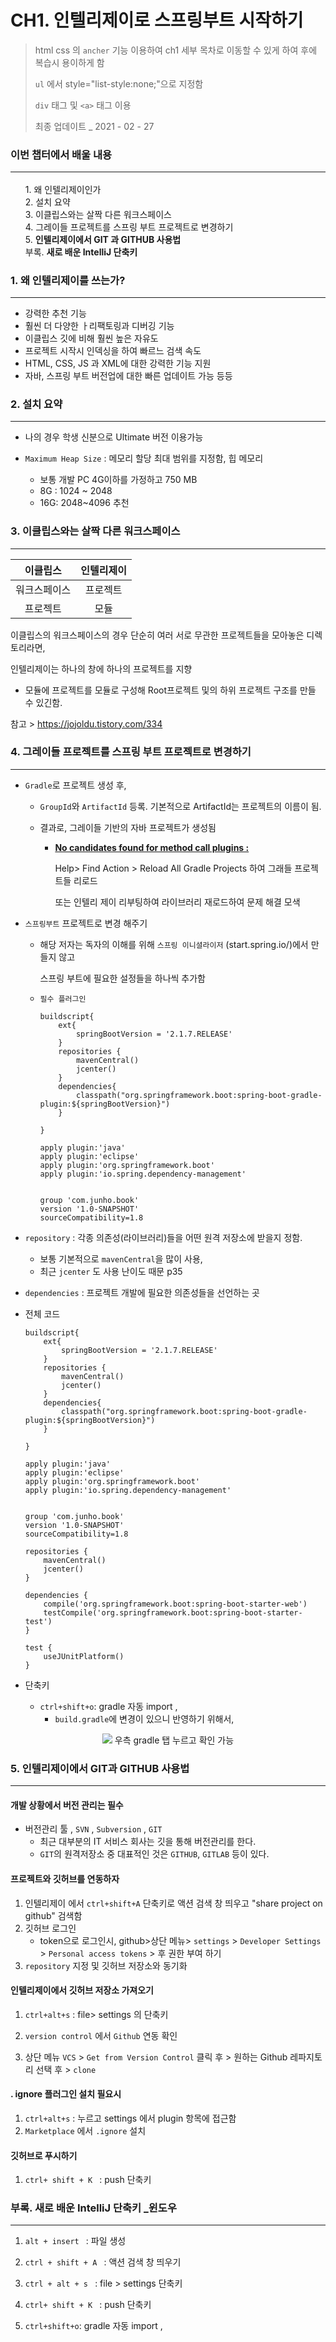 

# CH1. 인텔리제이로 스프링부트 시작하기

> html css 의 `ancher` 기능 이용하여 ch1 세부 목차로 이동할 수 있게 하여 후에 복습시 용이하게 함
>
> `ul` 에서 style="list-style:none;"으로 지정함
>
> `div` 태그 및 `<a>` 태그 이용
>
> 최종 업데이트 _ 2021 - 02 - 27



<h3>
    이번 챕터에서 배울 내용<hr>
</h3>
<ul style="list-style:none;">
    <li><a href="#sec_target1" style="text-decoration:none;">1. 왜 인텔리제이인가</a></li>
    <li><a href="#sec_target2" style="text-decoration:none;">2. 설치 요약</a></li>
    <li><a href="#sec_target3" style="text-decoration:none;">3. 이클립스와는 살짝 다른 워크스페이스</a></li>
    <li><a href="#sec_target4" style="text-decoration:none;">4. 그레이들 프로젝트를 스프링 부트 프로젝트로 변경하기</a></li>
    <li><a href="#sec_target5" style="text-decoration:none;">5. <b>인텔리제이에서 GIT 과 GITHUB 사용법 </b></a></li>
    <li><a href="#sec_target6" style="text-decoration:none;">부록. <b>새로 배운 IntelliJ 단축키</b></a></li></ul>









<div class="sec1">
    <a name="sec_target1"></a>
	<h3>1. 왜 인텔리제이를 쓰는가?</h3>
    <hr>
</div>


- 강력한 추천 기능
- 훨씬 더 다양한 ㅏ리팩토링과 디버깅 기능
- 이클립스 깃에 비해 훨씬 높은 자유도
- 프로젝트 시작시 인덱싱을 하여 빠르느 검색 속도
- HTML, CSS, JS 과 XML에 대한 강력한 기능 지원
- 자바, 스프링 부트 버전업에 대한 빠른 업데이트 가능 등등





<div class="sec2">
    <a name="sec_target2"></a>
	<h3>2. 설치 요약</h3>
    <hr>
</div>




- 나의 경우 학생 신분으로 Ultimate 버전 이용가능

- `Maximum Heap Size` : 메모리 할당 최대 범위를 지정함, 힙 메모리

  - 보통 개발 PC 4G이하를 가정하고 750 MB
  - 8G : 1024 ~ 2048
  - 16G: 2048~4096 추천

  



<div class="sec3">
    <a name="sec_target3"></a>
	<h3>3. 이클립스와는 살짝 다른 워크스페이스</h3>
    <hr>
</div>




|   이클립스   | 인텔리제이 |
| :----------: | :--------: |
| 워크스페이스 |  프로젝트  |
|   프로젝트   |    모듈    |

이클립스의 워크스페이스의 경우 단순히 여러 서로 무관한 프로젝트들을 모아놓은 디렉토리라면, 

인텔리제이는 하나의 창에 하나의 프로젝트를 지향 

- 모듈에 프로젝트를 모듈로 구성해 Root프로젝트 및의 하위 프로젝트 구조를 만들 수 있긴함.

참고 > https://jojoldu.tistory.com/334



<div class="sec4">
    <a name="sec_target4"></a>
	<h3>4. 그레이들 프로젝트를 스프링 부트 프로젝트로 변경하기</h3>
    <hr>
</div>


- `Gradle`로 프로젝트 생성 후, 

  - `GroupId`와 `ArtifactId` 등록. 기본적으로 ArtifactId는 프로젝트의 이름이 됨.

  - 결과로, 그레이들 기반의 자바 프로젝트가 생성됨

    - <u>**No candidates found for method call plugins :**</u> 

      Help> Find Action > Reload All Gradle Projects 하여 그래들 프로젝트들 리로드

      또는 인텔리 제이 리부팅하여 라이브러리 재로드하여 문제 해결 모색

      

- `스프링부트` 프로젝트로 변경 해주기 

  - 해당 저자는 독자의 이해를 위해 `스프링 이니셜라이저` (start.spring.io/)에서 만들지 않고 

    스프링 부트에 필요한 설정들을 하나씩 추가함

  - `필수 플러그인`

    ```
    buildscript{
        ext{
            springBootVersion = '2.1.7.RELEASE'
        }
        repositories {
            mavenCentral()
            jcenter()
        }
        dependencies{
            classpath("org.springframework.boot:spring-boot-gradle-plugin:${springBootVersion}")
        }
    
    }
    
    apply plugin:'java'
    apply plugin:'eclipse'
    apply plugin:'org.springframework.boot'
    apply plugin:'io.spring.dependency-management'
    
    
    group 'com.junho.book'
    version '1.0-SNAPSHOT'
    sourceCompatibility=1.8
    
    ```

- `repository` : 각종 의존성(라이브러리)들을 어떤 원격 저장소에 받을지 정함.

  - 보통 기본적으로 `mavenCentral`을 많이 사용, 
  - 최근 `jcenter` 도 사용 난이도 때문 p35

- `dependencies` :  프로젝트 개발에 필요한 의존성들을 선언하는 곳



- 전체 코드

  ```
  buildscript{
      ext{
          springBootVersion = '2.1.7.RELEASE'
      }
      repositories {
          mavenCentral()
          jcenter()
      }
      dependencies{
          classpath("org.springframework.boot:spring-boot-gradle-plugin:${springBootVersion}")
      }
  
  }
  
  apply plugin:'java'
  apply plugin:'eclipse'
  apply plugin:'org.springframework.boot'
  apply plugin:'io.spring.dependency-management'
  
  
  group 'com.junho.book'
  version '1.0-SNAPSHOT'
  sourceCompatibility=1.8
  
  repositories {
      mavenCentral()
      jcenter()
  }
  
  dependencies {
      compile('org.springframework.boot:spring-boot-starter-web')
      testCompile('org.springframework.boot:spring-boot-starter-test')
  }
  
  test {
      useJUnitPlatform()
  }
  ```

  

- 단축키

  - `ctrl+shift+o`: gradle 자동 import , 
    - `build.gradle`에 변경이 있으니 반영하기 위해서, 

<div style="text-align: center;">
<img style="max-height:50%; max-width:50%;" src="https://github.com/junhochoi-git/springboot_tutorial/blob/main/img_src/ch1/pci1.JPG?raw=true">
    우측 gradle 탭 누르고 확인 가능
</div>





<div class="sec5">
    <a name="sec_target5"></a>
	<h3>5. 인텔리제이에서 GIT과 GITHUB 사용법</h3>
    <hr>
</div>


####  개발 상황에서 버전 관리는 필수

- 버전관리 툴 , `SVN` , `Subversion` , `GIT` 
  - 최근 대부분의 IT 서비스 회사는 깃을 통해 버전관리를 한다. 
  - `GIT`의 원격저장소 중 대표적인 것은 `GITHUB`, `GITLAB` 등이 있다.

#### 프로젝트와 깃허브를 연동하자

1. 인텔리제이 에서 `ctrl+shift+A` 단축키로 액션 검색 창 띄우고 "share project on github" 검색함
2. 깃허브 로그인
   - token으로 로그인시, github>상단 메뉴> `settings` > `Developer Settings` > `Personal access tokens` > 후 권한 부여 하기
3. `repository` 지정 및 깃허브 저장소와 동기화 



#### 인텔리제이에서 깃허브 저장소 가져오기

1. `ctrl+alt+s` : file> settings 의 단축키 

2. `version control` 에서 `Github` 연동 확인

3. 상단 메뉴 `VCS` > `Get from Version Control` 클릭 후 > 원하는 Github 레파지토리 선택 후 > `clone`

   

#### . ignore 플러그인 설치 필요시

1. `ctrl+alt+s` : 누르고 settings 에서 plugin 항목에 접근함
2. `Marketplace` 에서 `.ignore` 설치 



#### 깃허브로 푸시하기

1. `ctrl+ shift + K ` : push 단축키



<div class="sec5">
    <a name="sec_target6"></a>
	<h3>부록. 새로 배운 IntelliJ 단축키 _윈도우</h3>
    <hr>
</div>


1. `alt + insert ` : 파일 생성 
2. `ctrl + shift + A ` : 액션 검색 창 띄우기
3. `ctrl + alt + s ` : file > settings 단축키
4. `ctrl+ shift + K ` : push 단축키

5. `ctrl+shift+o`: gradle 자동 import , 
